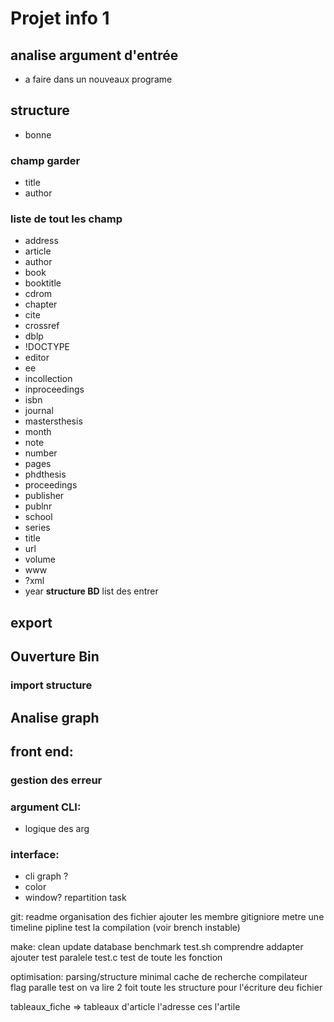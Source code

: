 # Projet info 1

##  analise argument d'entrée
-   a faire dans un nouveaux programe
## structure
-   bonne
### champ garder
-   title
-   author
### liste de tout les champ
-  address
-  article
-  author
-  book
-  booktitle
-  cdrom
-  chapter
-  cite
-  crossref
-  dblp
-  !DOCTYPE
-  editor
-  ee
-  incollection
-  inproceedings
-  isbn
-  journal
-  mastersthesis
-  month
-  note
-  number
-  pages
-  phdthesis
-  proceedings
-  publisher
-  publnr
-  school
-  series
-  title
-  url
-  volume
-  www
-  ?xml
-  year
**structure BD**
list des entrer
 
## export
##  Ouverture Bin
### import structure
##  Analise graph
##  front end:
### gestion des erreur
### argument CLI:
-   logique des arg
### interface:
-   cli graph ?
-   color
-   window?
repartition task

git:
    readme
    organisation des fichier
    ajouter les membre
    gitigniore
    metre une timeline
    pipline test la compilation (voir brench instable)


make:
    clean
    update database
    benchmark
    test.sh
        comprendre
        addapter
        ajouter test paralele
    test.c
        test de toute les fonction


optimisation:
    parsing/structure minimal
    cache de recherche
    compilateur flag
    paralle test
    on va lire 2 foit toute les structure pour l'écriture deu fichier


tableaux_fiche => tableaux d'article
l'adresse ces l'artile
